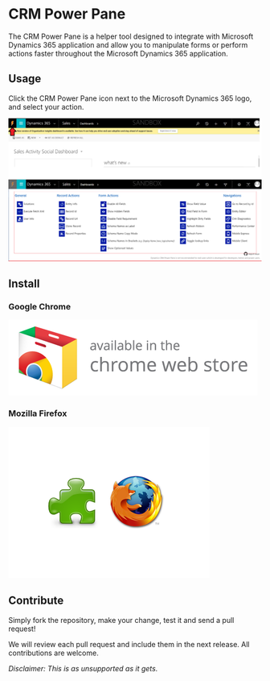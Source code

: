 # CRM Power Pane

The CRM Power Pane is a helper tool designed to integrate with Microsoft Dynamics 365 application and allow you to manipulate forms or perform actions faster throughout the Microsoft Dynamics 365 application.

## Usage
Click the CRM Power Pane icon next to the Microsoft Dynamics 365 logo, and select your action.

![CRM Power Pane Usage](./assets/usage.png)

## Install

### Google Chrome

[![Dynamics CRM Power Pane on Chrome Web Store](./assets/chrome-web-store-badge.png)](https://chrome.google.com/webstore/detail/dynamics-crm-power-pane/eadknamngiibbmjdfokmppfooolhdidc)

### Mozilla Firefox

[![Dynamics CRM Power Pane on Mozilla Add-Ons](./assets/firefox-addon.png)](
https://addons.mozilla.org/en-US/firefox/addon/dynamics-crm-power-pane)

## Contribute

Simply fork the repository, make your change, test it and send a pull request! 

We will review each pull request and include them in the next release. All contributions are welcome.

*Disclaimer: This is as unsupported as it gets.*
